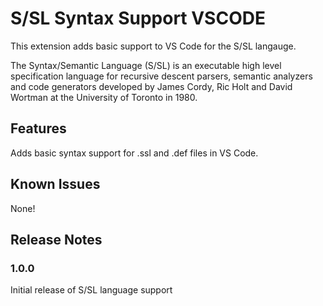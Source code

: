 # S/SL Syntax Support VSCODE

This extension adds basic support to VS Code for the S/SL langauge.

The Syntax/Semantic Language (S/SL) is an executable high level specification language for recursive descent parsers, semantic analyzers and code generators developed by James Cordy, Ric Holt and David Wortman at the University of Toronto in 1980.

## Features

Adds basic syntax support for .ssl and .def files in VS Code.

## Known Issues

None!

## Release Notes

### 1.0.0

Initial release of S/SL language support

